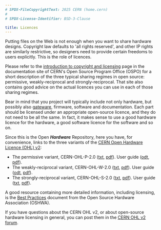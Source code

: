 ```yaml
---
# SPDX-FileCopyrightText: 2025 CERN (home.cern)
#
# SPDX-License-Identifier: BSD-3-Clause

title: Licences
---
```


Putting files on the Web is not enough when you want to share hardware designs.
Copyright law defaults to 'all rights reserved', and other IP rights are
similarly restrictive, so designers need to provide certain freedoms to users
explicitly. This is the role of licences.

Please refer to the [introduction to copyright and
licensing](https://ospo.docs.cern.ch/key-concepts/copyright-and-licensing/) page
in the documentation site of CERN's Open Source Program Office (OSPO) for a
short description of the three typical sharing regimes in open source:
permissive, weakly-reciprocal and strongly-reciprocal. That site also contains
good advice on the actual licences you can use in each of those sharing regimes.

Bear in mind that you project will typically include not only hardware, but
possibly also
[gateware](https://www.oshwa.org/best-practices-for-sharing-fpga-designs-2/),
firmware, software and documentation. Each part should be licensed under an
appropriate open-source licence, and they do not need to be all the same. In
fact, it makes sense to use a good hardware licence for the hardware, a good
software licence for the software and so on.

Since this is the Open ***Hardware*** Repository, here you have, for
convenience, links to the three variants of the [CERN Open Hardware Licence
(OHL) v2](https://ohwr.org/project/cernohl/wikis/Documents/CERN-OHL-version-2):

* The permissive variant, CERN-OHL-P-2.0
  ([txt](https://ohwr.org/cern_ohl_p_v2.txt),
  [pdf](https://ohwr.org/cern_ohl_p_v2.pdf)). User guide
  ([odt](https://ohwr.org/project/cernohl/wikis/uploads/f123aac388675e12b308de0ade1a0278/cern_ohl_p_v2_howto.odt),
  [pdf](https://ohwr.org/project/cernohl/wikis/uploads/8a6b5d01f71c207c49493e4d114d61e6/cern_ohl_p_v2_howto.pdf)).
* The weakly-reciprocal variant, CERN-OHL-W-2.0
  ([txt](https://ohwr.org/cern_ohl_w_v2.txt),
  [pdf](https://ohwr.org/cern_ohl_w_v2.pdf)). User guide
  ([odt](https://ohwr.org/project/cernohl/wikis/uploads/eb5fac4e02180da7a4d15f99ab48ab7c/cern_ohl_w_v2_howto.odt),
  [pdf](https://ohwr.org/project/cernohl/wikis/uploads/c2e5e9d297949b5c2d324a6cbf6adda0/cern_ohl_w_v2_howto.pdf)).
* The strongly-reciprocal variant, CERN-OHL-S-2.0
  ([txt](https://ohwr.org/cern_ohl_s_v2.txt),
  [pdf](https://ohwr.org/cern_ohl_s_v2.pdf)). User guide
  ([txt](https://ohwr.org/project/cernohl/wikis/uploads/b88fd806c337866bff655f2506f23d37/cern_ohl_s_v2_user_guide.txt),
  [pdf](https://ohwr.org/project/cernohl/wikis/uploads/cf37727497ca2b5295a7ab83a40fcf5a/cern_ohl_s_v2_user_guide.pdf)).

A good resource containing more detailed information, including licensing, is
the [Best Practices](https://www.oshwa.org/sharing-best-practices/) document
from the Open Source Hardware Association (OSHWA).

If you have questions about the CERN OHL v2, or about open-source hardware
licensing in general, you can post them in the [CERN OHL v2
forum](https://forums.ohwr.org/c/cernohl).
